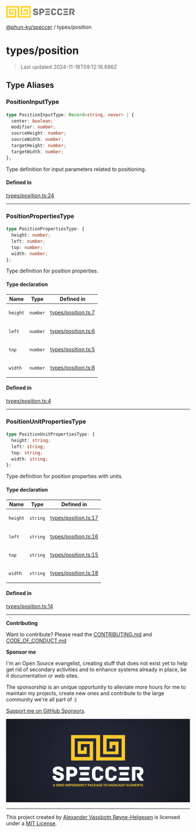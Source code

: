 <div>
  <img alt="SPECCER logo" src="https://raw.githubusercontent.com/phun-ky/speccer/main/public/logo-speccer-horizontal-colored-package.svg?raw=true" style="max-height:32px;" />
</div>

[@phun-ky/speccer](../README.md) / types/position

# types/position

> Last updated 2024-11-18T09:12:16.686Z

## Type Aliases

### PositionInputType

```ts
type PositionInputType: Record<string, never> | {
  center: boolean;
  modifier: number;
  sourceHeight: number;
  sourceWidth: number;
  targetHeight: number;
  targetWidth: number;
};
```

Type definition for input parameters related to positioning.

#### Defined in

[types/position.ts:24](https://github.com/phun-ky/speccer/blob/main/src/types/position.ts#L24)

---

### PositionPropertiesType

```ts
type PositionPropertiesType: {
  height: number;
  left: number;
  top: number;
  width: number;
};
```

Type definition for position properties.

#### Type declaration

<table>
<thead>
<tr>
<th>Name</th>
<th>Type</th>
<th>Defined in</th>
</tr>
</thead>
<tbody>
<tr>
<td>

`height`

</td>
<td>

`number`

</td>
<td>

[types/position.ts:7](https://github.com/phun-ky/speccer/blob/main/src/types/position.ts#L7)

</td>
</tr>
<tr>
<td>

`left`

</td>
<td>

`number`

</td>
<td>

[types/position.ts:6](https://github.com/phun-ky/speccer/blob/main/src/types/position.ts#L6)

</td>
</tr>
<tr>
<td>

`top`

</td>
<td>

`number`

</td>
<td>

[types/position.ts:5](https://github.com/phun-ky/speccer/blob/main/src/types/position.ts#L5)

</td>
</tr>
<tr>
<td>

`width`

</td>
<td>

`number`

</td>
<td>

[types/position.ts:8](https://github.com/phun-ky/speccer/blob/main/src/types/position.ts#L8)

</td>
</tr>
</tbody>
</table>

#### Defined in

[types/position.ts:4](https://github.com/phun-ky/speccer/blob/main/src/types/position.ts#L4)

---

### PositionUnitPropertiesType

```ts
type PositionUnitPropertiesType: {
  height: string;
  left: string;
  top: string;
  width: string;
};
```

Type definition for position properties with units.

#### Type declaration

<table>
<thead>
<tr>
<th>Name</th>
<th>Type</th>
<th>Defined in</th>
</tr>
</thead>
<tbody>
<tr>
<td>

`height`

</td>
<td>

`string`

</td>
<td>

[types/position.ts:17](https://github.com/phun-ky/speccer/blob/main/src/types/position.ts#L17)

</td>
</tr>
<tr>
<td>

`left`

</td>
<td>

`string`

</td>
<td>

[types/position.ts:16](https://github.com/phun-ky/speccer/blob/main/src/types/position.ts#L16)

</td>
</tr>
<tr>
<td>

`top`

</td>
<td>

`string`

</td>
<td>

[types/position.ts:15](https://github.com/phun-ky/speccer/blob/main/src/types/position.ts#L15)

</td>
</tr>
<tr>
<td>

`width`

</td>
<td>

`string`

</td>
<td>

[types/position.ts:18](https://github.com/phun-ky/speccer/blob/main/src/types/position.ts#L18)

</td>
</tr>
</tbody>
</table>

#### Defined in

[types/position.ts:14](https://github.com/phun-ky/speccer/blob/main/src/types/position.ts#L14)

---

**Contributing**

Want to contribute? Please read the [CONTRIBUTING.md](https://github.com/phun-ky/speccer/blob/main/CONTRIBUTING.md) and [CODE_OF_CONDUCT.md](https://github.com/phun-ky/speccer/blob/main/CODE_OF_CONDUCT.md)

**Sponsor me**

I'm an Open Source evangelist, creating stuff that does not exist yet to help get rid of secondary activities and to enhance systems already in place, be it documentation or web sites.

The sponsorship is an unique opportunity to alleviate more hours for me to maintain my projects, create new ones and contribute to the large community we're all part of :)

[Support me on GitHub Sponsors](https://github.com/sponsors/phun-ky).

![Speccer banner, with logo and slogan: A zero dependency package to annotate or highlight elements](https://github.com/phun-ky/speccer/blob/main/public/speccer-banner.png?raw=true)

---

This project created by [Alexander Vassbotn Røyne-Helgesen](http://phun-ky.net) is licensed under a [MIT License](https://choosealicense.com/licenses/mit/).
